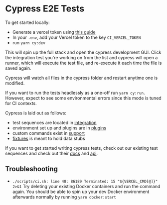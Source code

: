 # Cypress E2E Tests

To get started locally:

- Generate a vercel token using [this guide](https://vercel.com/support/articles/how-do-i-use-a-vercel-api-access-token)
- In your `.env`, add your Vercel token to the key `CI_VERCEL_TOKEN`
- run `yarn cy:dev`

This will spin up the full stack and open the cypress development GUI. Click the integration test
you're working on from the list and cypress will open a runner, which will
execute the test file, and re-execute it each time the file is saved again.

Cypress will watch all files in the cypress folder and restart anytime one
is modified.

If you want to run the tests headlessly as a one-off run `yarn cy:run`.
However, expect to see some environmental errors since this mode is tuned
for CI contexts.

Cypress is laid out as follows:

- test sequences are located in [integration](./integration)
- environment set up and plugins are in [plugins](./plugins)
- custom commands exist in [support](./support)
- [fixtures](./fixtures) is meant to hold data stubs

If you want to get started writing cypress tests, check out our existing
test sequences and check out their [docs] and [api].

[docs]: https://docs.cypress.io/guides/core-concepts/introduction-to-cypress#What-you-ll-learn
[api]: https://docs.cypress.io/api/table-of-contents

## Troubleshooting

- `./scripts/ci.sh: line 48: 86189 Terminated: 15 "${VERCEL_CMD[@]}" 2>&1`
  Try deleting your existing Docker containers and run the command again. You should be able to spin up your dev Docker environment afterwards normally by running `yarn docker:start`
